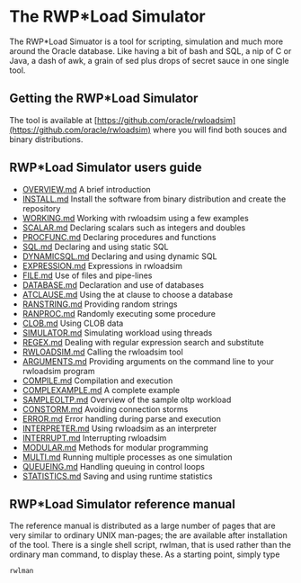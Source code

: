 # The RWP\*Load Simulator

The RWP\*Load Simuator is a tool for scripting, simulation and much more around the Oracle database.
Like having a bit of bash and SQL, a nip of C or Java, a dash of awk, a grain of sed
plus drops of secret sauce in one single tool. 

## Getting the RWP\*Load Simulator

The tool is available at [https://github.com/oracle/rwloadsim](https://github.com/oracle/rwloadsim) where
you will find both souces and binary distributions.

## RWP\*Load Simulator users guide

* [OVERVIEW.md](OVERVIEW.md) A brief introduction
* [INSTALL.md](INSTALL.md) Install the software from binary distribution and create the repository
* [WORKING.md](WORKING.md) Working with rwloadsim using a few examples
* [SCALAR.md](SCALAR.md) Declaring scalars such as integers and doubles
* [PROCFUNC.md](PROCFUNC.md) Declaring procedures and functions
* [SQL.md](SQL.md) Declaring and using static SQL
* [DYNAMICSQL.md](DYNAMICSQL.md) Declaring and using dynamic SQL
* [EXPRESSION.md](EXPRESSION.md) Expressions in rwloadsim
* [FILE.md](FILE.md) Use of files and pipe-lines
* [DATABASE.md](DATABASE.md) Declaration and use of databases
* [ATCLAUSE.md](ATCLAUSE.md) Using the at clause to choose a database
* [RANSTRING.md](RANSTRING.md) Providing random strings
* [RANPROC.md](RANPROC.md) Randomly executing some procedure
* [CLOB.md](CLOB.md) Using CLOB data
* [SIMULATOR.md](SIMULATOR.md) Simulating workload using threads
* [REGEX.md](REGEX.md) Dealing with regular expression search and substitute
* [RWLOADSIM.md](RWLOADSIM.md) Calling the rwloadsim tool
* [ARGUMENTS.md](ARGUMENTS.md) Providing arguments on the command line to your rwloadsim program
* [COMPILE.md](COMPILE.md) Compilation and execution
* [COMPLEXAMPLE.md](COMPLEXAMPLE.md) A complete example
* [SAMPLEOLTP.md](SAMPLEOLTP.md) Overview of the sample oltp workload
* [CONSTORM.md](CONSTORM.md) Avoiding connection storms
* [ERROR.md](ERROR.md) Error handling during parse and execution
* [INTERPRETER.md](INTERPRETER.md) Using rwloadsim as an interpreter
* [INTERRUPT.md](INTERRUPT.md) Interrupting rwloadsim
* [MODULAR.md](MODULAR.md) Methods for modular programming
* [MULTI.md](MULTI.md) Running multiple processes as one simulation
* [QUEUEING.md](QUEUEING.md) Handling queuing in control loops
* [STATISTICS.md](STATISTICS.md) Saving and using runtime statistics

## RWP\*Load Simulator reference manual

The reference manual is distributed as a large number of pages that are very similar
to ordinary UNIX man-pages; the are available after installation of the tool.
There is a single shell script, rwlman, that is used rather than the ordinary man
command, to display these. 
As a starting point, simply type
```
rwlman
```
